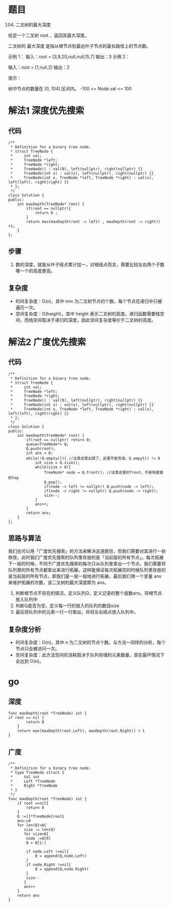 # 题目

104. 二叉树的最大深度

给定一个二叉树 root ，返回其最大深度。

二叉树的 最大深度 是指从根节点到最远叶子节点的最长路径上的节点数。

 

示例 1：
输入：root = [3,9,20,null,null,15,7]
输出：3
示例 2：

输入：root = [1,null,2]
输出：2

提示：

树中节点的数量在 [0, 104] 区间内。
-100 <= Node.val <= 100

# 解法1 深度优先搜索
## 代码
```
/**
 * Definition for a binary tree node.
 * struct TreeNode {
 *     int val;
 *     TreeNode *left;
 *     TreeNode *right;
 *     TreeNode() : val(0), left(nullptr), right(nullptr) {}
 *     TreeNode(int x) : val(x), left(nullptr), right(nullptr) {}
 *     TreeNode(int x, TreeNode *left, TreeNode *right) : val(x), left(left), right(right) {}
 * };
 */
class Solution {
public:
    int maxDepth(TreeNode* root) {
        if(root == nullptr){
            return 0 ;
        }
        return max(maxDepth(root -> left) , maxDepth(root -> right)) +1;
    }
};
```
## 步骤
1. 数的深度，就是从叶子结点累计加一，对根结点而言，需要比较左右两个子数哪一个的高度更高。

## 复杂度
- 时间复杂度：O(n)，其中 nnn 为二叉树节点的个数。每个节点在递归中只被遍历一次。
- 空间复杂度：O(height)，其中 height 表示二叉树的高度。递归函数需要栈空间，而栈空间取决于递归的深度，因此空间复杂度等价于二叉树的高度。

# 解法2 广度优先搜索
## 代码
```
/**
 * Definition for a binary tree node.
 * struct TreeNode {
 *     int val;
 *     TreeNode *left;
 *     TreeNode *right;
 *     TreeNode() : val(0), left(nullptr), right(nullptr) {}
 *     TreeNode(int x) : val(x), left(nullptr), right(nullptr) {}
 *     TreeNode(int x, TreeNode *left, TreeNode *right) : val(x), left(left), right(right) {}
 * };
 */
class Solution {
public:
    int maxDepth(TreeNode* root) {
        if(root == nullptr) return 0;
        queue<TreeNode*> Q;
        Q.push(root);
        int ans = 0;
        while(!Q.empty()){ //注意这里出错了，这里不能写成，Q.empyt() != 0
            int size = Q.size();
            while(size > 0){
                TreeNode* node = Q.front(); //注意这里的front，不是栈里面的top
                Q.pop();
                if(node -> left != nullptr) Q.push(node -> left);
                if(node -> right != nullptr) Q.push(node -> right);
                size--;
            }
            ans++;
        }
        return ans;
    }
};
```
## 思路与算法
我们也可以用「广度优先搜索」的方法来解决这道题目，但我们需要对其进行一些修改，此时我们广度优先搜索的队列里存放的是「当前层的所有节点」。每次拓展下一层的时候，不同于广度优先搜索的每次只从队列里拿出一个节点，我们需要将队列里的所有节点都拿出来进行拓展，这样能保证每次拓展完的时候队列里存放的是当前层的所有节点，即我们是一层一层地进行拓展，最后我们用一个变量 ans 来维护拓展的次数，该二叉树的最大深度即为 ans。</br>
1. 判断根节点不存在的情况，定义队列Q，定义记录的整个层数ans，将根节点放入队列中
2. 判断Q是否为空，定义每一行的放入的队列的数目size
3. 最后将队列中的元素一行一行取出，并将左右结点放入队列中。


## 复杂度分析
- 时间复杂度：O(n)，其中 n 为二叉树的节点个数。与方法一同样的分析，每个节点只会被访问一次。
- 空间复杂度：此方法空间的消耗取决于队列存储的元素数量，其在最坏情况下会达到 O(n)。
# go 
## 深度
```
func maxDepth(root *TreeNode) int {
if root == nil {
        return 0
    }
    return max(maxDepth(root.Left), maxDepth(root.Right)) + 1
}
```
## 广度
```
/**
 * Definition for a binary tree node.
 * type TreeNode struct {
 *     Val int
 *     Left *TreeNode
 *     Right *TreeNode
 * }
 */
func maxDepth(root *TreeNode) int {
    if root ==nil{
        return 0
    }
    Q :=[]*TreeNode{root}
    ans:=0    
    for len(Q)>0{
       size := len(Q)
       for size>0{
        node :=Q[0]
        Q = Q[1:]

        if node.Left !=nil{
            Q = append(Q,node.Left)
        }
        if node.Right !=nil{
            Q = append(Q,node.Right)
        }
        size--
       }
       ans++
    }
    return ans
}
```
